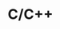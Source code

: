 ---
title: "C/C++"
type: folder
# cascade:
#   _build:
#     render: false
#     list: false
open: true
---